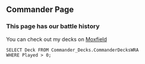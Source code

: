 ## Commander Page
### This page has our battle history

You can check out my decks on [Moxfield](https://www.moxfield.com/users/Deniedpluto)

```decklist
SELECT Deck FROM Commander_Decks.CommanderDecksWRA
WHERE Played > 0;
```

<DataTable data={decklist} />

